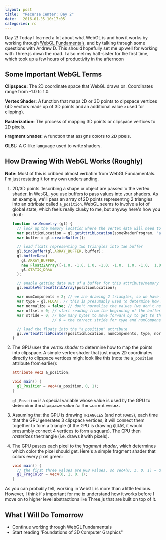 ```yaml
---
layout: post
title:  "Recurse Center: Day 2"
date:   2016-01-05 10:17:05
categories: rc
---
```

Day 2! Today I learned a lot about what WebGL is and how it works by working through [WebGL Fundamentals](http://webglfundamentals.org), and by talking through some questions with Andrew D. This should hopefully set me up well for working with Three.js down the road. I also met my half-sister for the first time, which took up a few hours of productivity in the afternoon.


## Some Important WebGL Terms

**Clipspace:** The 2D coordinate space that WebGL draws on. Coordinates range from -1.0 to 1.0.

**Vertex Shader:** A function that maps 2D or 3D points to clipspace vertices (4D vectors made up of 3D points and an additional value `w` used for clipping).

**Rasterization:** The process of mapping 3D points or clipspace vertices to 2D pixels.

**Fragment Shader:** A function that assigns colors to 2D pixels.

**GLSL:** A C-like language used to write shaders.

## How Drawing With WebGL Works (Roughly)

**Note:** Most of this is cribbed almost verbatim from WebGL Fundamentals. I'm just restating it for my own understanding.

1. 2D/3D points describing a shape or object are passed to the vertex shader.
   In WebGL, you use buffers to pass values into your shaders. As an example, we'll pass an array of 2D points representing 2 triangles into an _attribute_ called `a_position`. WebGL seems to involve a lot of global state, which feels really clunky to me, but anyway here's how you do it:

    ```javascript
    function setGeometry (gl) {
      // look up the memory location where the vertex data will need to go
      var positionLocation = gl.getAttribLocation(someShaderProgram, "a_position");
      var buffer = gl.createBuffer();

      // load floats representing two triangles into the buffer
      gl.bindBuffer(gl.ARRAY_BUFFER, buffer);
      gl.bufferData(
        gl.ARRAY_BUFFER,
        new Float32Array([-1.0, -1.0, 1.0, -1.0, -1.0,  1.0, -1.0,  1.0, 1.0, -1.0, 1.0,  1.0])
        gl.STATIC_DRAW
      );

      // enable getting data out of a buffer for this attribute/memory location
      gl.enableVertexAttribArray(positionLocation);

      var numComponents = 2; // we are drawing 2 triangles, so we have 2 components
      var type = gl.FLOAT; // this is presumably used to determine how many bytes each element in the buffer takes up
      var normalize = false; // don't normalize the values (we don't need to worry about what this means right now)
      var offset = 0; // start reading from the beginning of the buffer
      var stride = 0; // how many bytes to move forward by to get to the next vertex
                      // 0 = the correct stride for type and numComponents

      // load the floats into the "a_position" attribute
      gl.vertexAttribPointer(positionLocation, numComponents, type, normalize, offset, stride);
    }
    ```

2. The GPU uses the _vertex shader_ to determine how to map the points into clipspace.
   A simple vertex shader that just maps 2D coordinates directly to clipspace vertices might look like this (note the `a_position` attribute from earlier):

    ```glsl
    attribute vec2 a_position;

    void main() {
      gl_Position = vec4(a_position, 0, 1);
    }
    ```

    `gl_Position` is a special variable whose value is used by the GPU to determine the clipspace value for the current vertex.

3. Assuming that the GPU is drawing `TRIANGLES` (and not `QUADS`), each time that the GPU generates 3 clipspace vertices, it will
   connect them together to form a triangle (if the GPU is drawing `QUADS`, it would presumbly connect 4 vertices to form a square). The GPU then _rasterizes_ the triangle (i.e. draws it with pixels).

4. The GPU passes each pixel to the _fragment shader_, which determines which color the pixel should get. Here's a simple
   fragment shader that colors every pixel green:

    ```glsl
    void main() {
      // the first three values are RGB values, so vec4(0, 1, 0, 1) = green
      gl_FragColor = vec4(0, 1, 0, 1);
    }
    ```

As you can probably tell, working in WebGL is more than a little tedious. However, I think it's important for me to understand how it works before I move on to higher level abstractions like Three.js that are built on top of it.

## What I Will Do Tomorrow

- Continue working through WebGL Fundamentals
- Start reading "Foundations of 3D Computer Graphics"
